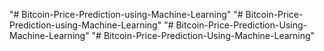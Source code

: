 "# Bitcoin-Price-Prediction-using-Machine-Learning" 
"# Bitcoin-Price-Prediction-using-Machine-Learning" 
"# Bitcoin-Price-Prediction-Using-Machine-Learning" 
"# Bitcoin-Price-Prediction-Using-Machine-Learning" 
